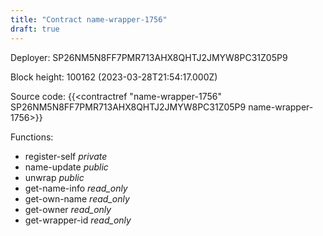 ```yaml
---
title: "Contract name-wrapper-1756"
draft: true
---
```

Deployer: SP26NM5N8FF7PMR713AHX8QHTJ2JMYW8PC31Z05P9


 



Block height: 100162 (2023-03-28T21:54:17.000Z)

Source code: {{<contractref "name-wrapper-1756" SP26NM5N8FF7PMR713AHX8QHTJ2JMYW8PC31Z05P9 name-wrapper-1756>}}

Functions:

* register-self _private_
* name-update _public_
* unwrap _public_
* get-name-info _read_only_
* get-own-name _read_only_
* get-owner _read_only_
* get-wrapper-id _read_only_
